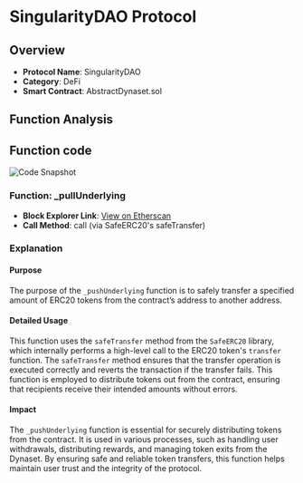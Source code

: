 # SingularityDAO Protocol

## Overview

- **Protocol Name**: SingularityDAO
- **Category**: DeFi
- **Smart Contract**: AbstractDynaset.sol

## Function Analysis
## Function code
![Code Snapshot](path/to/code_snapshot.png)

### Function: _pullUnderlying

- **Block Explorer Link**: [View on Etherscan](https://etherscan.io/address/0xDa49AF8773Cb162ca56f8431442c750896F8C87A#code#F1#L1)
- **Call Method**: call (via SafeERC20's safeTransfer)

### Explanation

#### Purpose

The purpose of the `_pushUnderlying` function is to safely transfer a specified amount of ERC20 tokens from the contract’s address to another address.

#### Detailed Usage

This function uses the `safeTransfer` method from the `SafeERC20` library, which internally performs a high-level call to the ERC20 token's `transfer` function. The `safeTransfer` method ensures that the transfer operation is executed correctly and reverts the transaction if the transfer fails. This function is employed to distribute tokens out from the contract, ensuring that recipients receive their intended amounts without errors.

#### Impact

The `_pushUnderlying` function is essential for securely distributing tokens from the contract. It is used in various processes, such as handling user withdrawals, distributing rewards, and managing token exits from the Dynaset. By ensuring safe and reliable token transfers, this function helps maintain user trust and the integrity of the protocol.
